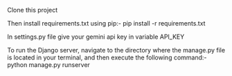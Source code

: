 Clone this project


Then install requirements.txt using pip:-  pip install -r requirements.txt

In settings.py file give your gemini api key in variable API_KEY

To run the Django server, navigate to the directory where the manage.py file is located in your terminal, and then execute the following command:- python manage.py runserver





